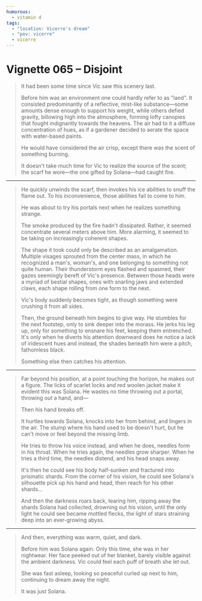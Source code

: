 ```yaml
---
humorous:
  - vitamin d
tags:
  - "location: Vicerre's dream"
  - "pov: vicerre"
  - vicerre
---
```


# Vignette 065 – Disjoint

> It had been some time since Vic saw this scenery last.
>
> Before him was an environment one could hardly refer to as "land". It consisted predominantly of a reflective, mist-like substance—some amounts dense enough to support his weight, while others defied gravity, billowing high into the atmosphere, forming lofty canopies that fought indignantly towards the heavens. The air had to it a diffuse concentration of hues, as if a gardener decided to aerate the space with water-based paints.
>
> He would have considered the air crisp, except there was the scent of something burning.
>
> It doesn't take much time for Vic to realize the source of the scent; the scarf he wore—the one gifted by Solana—had caught fire.

---

> He quickly unwinds the scarf, then invokes his ice abilities to snuff the flame out. To his inconvenience, those abilities fail to come to him.
>
> He was about to try his portals next when he realizes something strange.
>
> The smoke produced by the fire hadn't dissipated. Rather, it seemed concentrate several meters above him. More alarming, it seemed to be taking on increasingly coherent shapes.
>
> The shape it took could only be described as an amalgamation. Multiple visages sprouted from the center mass, in which he recognized a man's, woman's, and one belonging to something not quite human. Their thunderstorm eyes flashed and spasmed, their gazes seemingly bereft of Vic's presence. Between those heads were a myriad of bestial shapes, ones with snarling jaws and extended claws, each shape rolling from one form to the next.
>
> Vic's body suddenly becomes tight, as though something were crushing it from all sides.
>
> Then, the ground beneath him begins to give way. He stumbles for the next footstep, only to sink deeper into the morass. He jerks his leg up, only for something to ensnare his feet, keeping them entrenched. It's only when he diverts his attention downward does he notice a lack of iridescent hues and instead, the shades beneath him were a pitch, fathomless black.
>
> Something else then catches his attention.

---

> Far beyond his position, at a point touching the horizon, he makes out a figure. The licks of scarlet locks and red woolen jacket make it evident this was Solana. He wastes no time throwing out a portal, throwing out a hand, and—
>
> Then his hand breaks off.
>
> It hurtles towards Solana, knocks into her from behind, and lingers in the air. The stump where his hand used to be doesn't hurt, but he can't move or feel beyond the missing limb.
>
> He tries to throw his voice instead, and when he does, needles form in his throat. When he tries again, the needles grow sharper. When he tries a third time, the needles distend, and his head snaps away.
>
> It's then he could see his body half-sunken and fractured into prismatic shards. From the corner of his vision, he could see Solana's silhouette pick up his hand and head, then reach for his other shards...
>
> And then the darkness roars back, tearing him, ripping away the shards Solana had collected, drowning out his vision, until the only light he could see became mottled flecks, the light of stars straining deep into an ever-growing abyss.

---

> And then, everything was warm, quiet, and dark.
>
> Before him was Solana again. Only this time, she was in her nightwear. Her face peeked out of her blanket, barely visible against the ambient darkness. Vic could feel each puff of breath she let out.
>
> She was fast asleep, looking so peaceful curled up next to him, continuing to dream away the night.
>
> It was just Solana.
